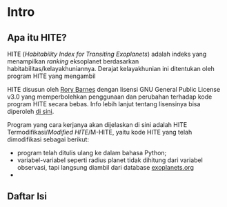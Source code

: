 # Intro
## Apa itu HITE?
HITE (_Habitability Index for Transiting Exoplanets_) adalah indeks yang menampilkan _ranking_ eksoplanet berdasarkan habitabilitas/kelayakhuniannya. Derajat kelayakhunian ini ditentukan oleh program HITE yang mengambil 

HITE disusun oleh [Rory Barnes](https://github.com/RoryBarnes/HITE) dengan lisensi GNU General Public License v3.0 yang memperbolehkan penggunaan dan perubahan terhadap kode program HITE secara bebas. Info lebih lanjut tentang lisensinya bisa diperoleh [di sini](https://github.com/RoryBarnes/HITE/blob/master/LICENSE).

Program yang cara kerjanya akan dijelaskan di sini adalah HITE Termodifikasi/_Modified HITE_/M-HITE, yaitu kode HITE yang telah dimodifikasi sebagai berikut:
- program telah ditulis ulang ke dalam bahasa Python;
- variabel-variabel seperti radius planet tidak dihitung dari variabel observasi, tapi langsung diambil dari database [exoplanets.org](exoplanets.org)
- 

## Daftar Isi
```{tableofcontents}
```
